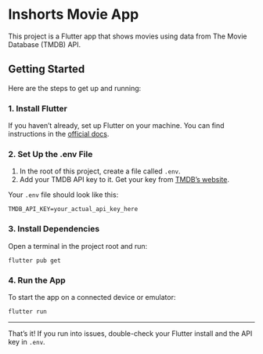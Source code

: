 # Inshorts Movie App

This project is a Flutter app that shows movies using data from The Movie Database (TMDB)
API.

## Getting Started

Here are the steps to get up and running:

### 1. Install Flutter

If you haven’t already, set up Flutter on your machine. You can find instructions in
the [official docs](https://flutter.dev/docs/get-started/install).

### 2. Set Up the .env File

1. In the root of this project, create a file called `.env`.
2. Add your TMDB API key to it. Get your key from [TMDB’s website](https://www.themoviedb.org/).

Your `.env` file should look like this:

```
TMDB_API_KEY=your_actual_api_key_here
```

### 3. Install Dependencies

Open a terminal in the project root and run:

```
flutter pub get
```

### 4. Run the App

To start the app on a connected device or emulator:

```
flutter run
```

---

That’s it! If you run into issues, double-check your Flutter install and the API key in `.env`.
